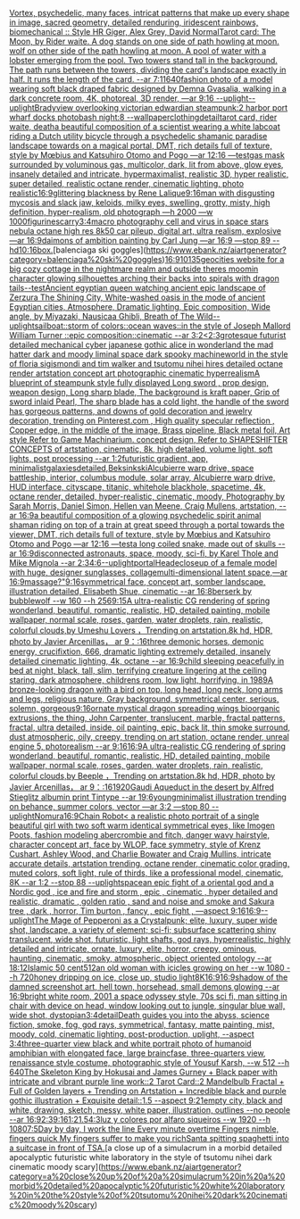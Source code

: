 [Vortex, psychedelic, many faces, intricat patterns that make up every shape in image, sacred geometry, detailed renduring, iridescent rainbows, biomechanical :: Style HR Giger, Alex Grey, David Normal](https://www.ebank.nz/aiartgenerator?category=Vortex%2C%20psychedelic%2C%20many%20faces%2C%20intricat%20patterns%20that%20make%20up%20every%20shape%20in%20image%2C%20sacred%20geometry%2C%20detailed%20renduring%2C%20iridescent%20rainbows%2C%20biomechanical%20%3A%3A%20Style%20HR%20Giger%2C%20Alex%20Grey%2C%20David%20Normal)[Tarot card: The Moon, by Rider waite. A dog stands on one side of path howling at moon. wolf on other side of the path howling at moon. A pool of water with a lobster emerging from the pool. Two towers stand tall in the background. The path runs between the towers, dividing the card's landscape exactly in half. It runs the length of the card. --ar 7:11](https://www.ebank.nz/aiartgenerator?category=Tarot%20card%3A%20The%20Moon%2C%20by%20Rider%20waite.%20A%20dog%20stands%20on%20one%20side%20of%20path%20howling%20at%20moon.%20wolf%20on%20other%20side%20of%20the%20path%20howling%20at%20moon.%20A%20pool%20of%20water%20with%20a%20lobster%20emerging%20from%20the%20pool.%20Two%20towers%20stand%20tall%20in%20the%20background.%20The%20path%20runs%20between%20the%20towers%2C%20dividing%20the%20card%27s%20landscape%20exactly%20in%20half.%20It%20runs%20the%20length%20of%20the%20card.%20--ar%207%3A11)[640](https://www.ebank.nz/aiartgenerator?category=640)[fashion photo of a model wearing soft black draped fabric designed by Demna Gvasalia, walking in a dark concrete room, 4K, photoreal, 3D render, —ar 9:16 --uplight](https://www.ebank.nz/aiartgenerator?category=fashion%20photo%20of%20a%20model%20wearing%20soft%20black%20draped%20fabric%20designed%20by%20Demna%20Gvasalia%2C%20walking%20in%20a%20dark%20concrete%20room%2C%204K%2C%20photoreal%2C%203D%20render%2C%20%E2%80%94ar%209%3A16%20--uplight)[--uplight](https://www.ebank.nz/aiartgenerator?category=--uplight)[Brady](https://www.ebank.nz/aiartgenerator?category=Brady)[view overlooking victorian edwardian steampunk:2 harbor port wharf docks photobash night:8 --wallpaper](https://www.ebank.nz/aiartgenerator?category=view%20overlooking%20victorian%20edwardian%20steampunk%3A2%20harbor%20port%20wharf%20docks%20photobash%20night%3A8%20--wallpaper)[clothing](https://www.ebank.nz/aiartgenerator?category=clothing)[detail](https://www.ebank.nz/aiartgenerator?category=detail)[tarot card, rider waite, death](https://www.ebank.nz/aiartgenerator?category=tarot%20card%2C%20rider%20waite%2C%20death)[a beautiful composition of a scientist wearing a white labcoat riding a Dutch utility bicycle through a psychedelic shamanic paradise landscape towards on a magical portal, DMT,  rich details full of texture, style by Mœbius and Katsuhiro Otomo and Pogo —ar 12:16 —test](https://www.ebank.nz/aiartgenerator?category=a%20beautiful%20composition%20of%20a%20scientist%20wearing%20a%20white%20labcoat%20riding%20a%20Dutch%20utility%20bicycle%20through%20a%20psychedelic%20shamanic%20paradise%20landscape%20towards%20on%20a%20magical%20portal%2C%20DMT%2C%20%20rich%20details%20full%20of%20texture%2C%20style%20by%20M%C5%93bius%20and%20Katsuhiro%20Otomo%20and%20Pogo%20%E2%80%94ar%2012%3A16%20%E2%80%94test)[gas mask surrounded by voluminous gas, multicolor, dark, lit from above, glow eyes, insanely detailed and intricate, hypermaximalist, realistic 3D, hyper realistic, super detailed, realistic octane render, cinematic lighting, photo realistic](https://www.ebank.nz/aiartgenerator?category=gas%20mask%20surrounded%20by%20voluminous%20gas%2C%20multicolor%2C%20dark%2C%20lit%20from%20above%2C%20glow%20eyes%2C%20insanely%20detailed%20and%20intricate%2C%20hypermaximalist%2C%20realistic%203D%2C%20hyper%20realistic%2C%20super%20detailed%2C%20realistic%20octane%20render%2C%20cinematic%20lighting%2C%20photo%20realistic)[16:9](https://www.ebank.nz/aiartgenerator?category=16%3A9)[glittering blackness by Rene Lalique](https://www.ebank.nz/aiartgenerator?category=glittering%20blackness%20by%20Rene%20Lalique)[9:16](https://www.ebank.nz/aiartgenerator?category=9%3A16)[man with disgusting mycosis and slack jaw, keloids, milky eyes, swelling, grotty, misty, high definition, hyper-realism, old photograph —h 2000 —w 1000](https://www.ebank.nz/aiartgenerator?category=man%20with%20disgusting%20mycosis%20and%20slack%20jaw%2C%20keloids%2C%20milky%20eyes%2C%20swelling%2C%20grotty%2C%20misty%2C%20high%20definition%2C%20hyper-realism%2C%20old%20photograph%20%E2%80%94h%202000%20%E2%80%94w%201000)[figurine](https://www.ebank.nz/aiartgenerator?category=figurine)[scarry](https://www.ebank.nz/aiartgenerator?category=scarry)[3:4](https://www.ebank.nz/aiartgenerator?category=3%3A4)[macro photography cell and virus in space stars nebula octane high res 8k](https://www.ebank.nz/aiartgenerator?category=macro%20photography%20cell%20and%20virus%20in%20space%20stars%20nebula%20octane%20high%20res%208k)[50 car pileup, digital art, ultra realism, explosive —ar 16:9](https://www.ebank.nz/aiartgenerator?category=50%20car%20pileup%2C%20digital%20art%2C%20ultra%20realism%2C%20explosive%20%E2%80%94ar%2016%3A9)[daimons of ambition painting by Carl Jung —ar 16:9 —stop 89 --hd](https://www.ebank.nz/aiartgenerator?category=daimons%20of%20ambition%20painting%20by%20Carl%20Jung%20%E2%80%94ar%2016%3A9%20%E2%80%94stop%2089%20--hd)[10:16](https://www.ebank.nz/aiartgenerator?category=10%3A16)[box.](https://www.ebank.nz/aiartgenerator?category=box.)[balenciaga ski goggles](https://www.ebank.nz/aiartgenerator?category=balenciaga%20ski%20goggles)[16:9](https://www.ebank.nz/aiartgenerator?category=16%3A9)[10135](https://www.ebank.nz/aiartgenerator?category=10135)[geocities website for a big cozy cottage in the nightmare realm and outside theres moomin character glowing silhouettes arching their backs into spirals with dragon tails](https://www.ebank.nz/aiartgenerator?category=geocities%20website%20for%20a%20big%20cozy%20cottage%20in%20the%20nightmare%20realm%20and%20outside%20theres%20moomin%20character%20glowing%20silhouettes%20arching%20their%20backs%20into%20spirals%20with%20dragon%20tails)[--test](https://www.ebank.nz/aiartgenerator?category=--test)[Ancient egyptian queen watching ancient epic landscape of Zerzura The Shining City, White-washed oasis in the mode of ancient Egyptian cities, Atmosphere, Dramatic lighting, Epic composition, Wide angle, by Miyazaki, Nausicaa Ghibli, Breath of The Wild](https://www.ebank.nz/aiartgenerator?category=Ancient%20egyptian%20queen%20watching%20ancient%20epic%20landscape%20of%20Zerzura%20The%20Shining%20City%2C%20White-washed%20oasis%20in%20the%20mode%20of%20ancient%20Egyptian%20cities%2C%20Atmosphere%2C%20Dramatic%20lighting%2C%20Epic%20composition%2C%20Wide%20angle%2C%20by%20Miyazaki%2C%20Nausicaa%20Ghibli%2C%20Breath%20of%20The%20Wild)[--uplight](https://www.ebank.nz/aiartgenerator?category=--uplight)[sailboat::storm of colors::ocean waves::in the style of Joseph Mallord William Turner ::epic composition::cinematic --ar 3:2](https://www.ebank.nz/aiartgenerator?category=sailboat%3A%3Astorm%20of%20colors%3A%3Aocean%20waves%3A%3Ain%20the%20style%20of%20Joseph%20Mallord%20William%20Turner%20%3A%3Aepic%20composition%3A%3Acinematic%20--ar%203%3A2)[<2:3](https://www.ebank.nz/aiartgenerator?category=%3C2%3A3)[grotesque futurist detailed mechanical cyber japanese gothic alice in wonderland the mad hatter dark and moody liminal space dark spooky machineworld in the style of floria sigismondi and tim walker and tsutomu nihei hires detailed octane render artstation concept art photographic cinematic hyperrealism](https://www.ebank.nz/aiartgenerator?category=grotesque%20futurist%20detailed%20mechanical%20cyber%20japanese%20gothic%20alice%20in%20wonderland%20the%20mad%20hatter%20dark%20and%20moody%20liminal%20space%20dark%20spooky%20machineworld%20in%20the%20style%20of%20floria%20sigismondi%20and%20tim%20walker%20and%20tsutomu%20nihei%20hires%20detailed%20octane%20render%20artstation%20concept%20art%20photographic%20cinematic%20hyperrealism)[A blueprint of steampunk style fully displayed Long sword , prop design, weapon design, Long sharp blade, The background is kraft paper,  Grip of sword inlaid Pearl, The sharp blade has a cold light, the handle of the sword has gorgeous patterns,  and downs of gold decoration and jewelry decoration,  trending on Pinterest.com  , High quality specular reflection ,  Copper  edge, in the middle of the image, Brass pipeline,  Black metal foil,  Art style Refer to Game Machinarium.  concept design, Refer to SHAPESHIFTER CONCEPTS  of artstation, cinematic,  8k, high detailed,  volume light,  soft lights,  post processing    --ar 1:2](https://www.ebank.nz/aiartgenerator?category=A%20blueprint%20of%20steampunk%20style%20fully%20displayed%20Long%20sword%20%2C%20prop%20design%2C%20weapon%20design%2C%20Long%20sharp%20blade%2C%20The%20background%20is%20kraft%20paper%2C%20%20Grip%20of%20sword%20inlaid%20Pearl%2C%20The%20sharp%20blade%20has%20a%20cold%20light%2C%20the%20handle%20of%20the%20sword%20has%20gorgeous%20patterns%2C%20%20and%20downs%20of%20gold%20decoration%20and%20jewelry%20decoration%2C%20%20trending%20on%20Pinterest.com%20%20%2C%20High%20quality%20specular%20reflection%20%2C%20%20Copper%20%20edge%2C%20in%20the%20middle%20of%20the%20image%2C%20Brass%20pipeline%2C%20%20Black%20metal%20foil%2C%20%20Art%20style%20Refer%20to%20Game%20Machinarium.%20%20concept%20design%2C%20Refer%20to%20SHAPESHIFTER%20CONCEPTS%20%20of%20artstation%2C%20cinematic%2C%20%208k%2C%20high%20detailed%2C%20%20volume%20light%2C%20%20soft%20lights%2C%20%20post%20processing%20%20%20%20--ar%201%3A2)[futuristic gradient, app, minimalist](https://www.ebank.nz/aiartgenerator?category=futuristic%20gradient%2C%20app%2C%20minimalist)[galaxies](https://www.ebank.nz/aiartgenerator?category=galaxies)[detailed,](https://www.ebank.nz/aiartgenerator?category=detailed%2C)[Beksinkski](https://www.ebank.nz/aiartgenerator?category=Beksinkski)[Alcubierre warp drive, space battleship, interior, columbus module, solar array, Alcubierre warp drive, HUD interface, cityscape, titanic, whitehole blackhole, spacetime, 4k, octane render, detailed, hyper-realistic, cinematic, moody, Photography by Sarah Morris, Daniel Simon, Hellen van Meene, Craig Mullens, artstation, --ar 16:9](https://www.ebank.nz/aiartgenerator?category=Alcubierre%20warp%20drive%2C%20space%20battleship%2C%20interior%2C%20columbus%20module%2C%20solar%20array%2C%20Alcubierre%20warp%20drive%2C%20HUD%20interface%2C%20cityscape%2C%20titanic%2C%20whitehole%20blackhole%2C%20spacetime%2C%204k%2C%20octane%20render%2C%20detailed%2C%20hyper-realistic%2C%20cinematic%2C%20moody%2C%20Photography%20by%20Sarah%20Morris%2C%20Daniel%20Simon%2C%20Hellen%20van%20Meene%2C%20Craig%20Mullens%2C%20artstation%2C%20--ar%2016%3A9)[a beautiful composition of a glowing psychedelic spirit animal shaman riding on top of a train at great speed through a portal towards the viewer, DMT,  rich details full of texture, style by Mœbius and Katsuhiro Otomo and Pogo —ar 12:16 —test](https://www.ebank.nz/aiartgenerator?category=a%20beautiful%20composition%20of%20a%20glowing%20psychedelic%20spirit%20animal%20shaman%20riding%20on%20top%20of%20a%20train%20at%20great%20speed%20through%20a%20portal%20towards%20the%20viewer%2C%20DMT%2C%20%20rich%20details%20full%20of%20texture%2C%20style%20by%20M%C5%93bius%20and%20Katsuhiro%20Otomo%20and%20Pogo%20%E2%80%94ar%2012%3A16%20%E2%80%94test)[a long coiled snake, made out of skulls --ar 16:9](https://www.ebank.nz/aiartgenerator?category=a%20long%20coiled%20snake%2C%20made%20out%20of%20skulls%20--ar%2016%3A9)[disconnected astronauts, space, moody, sci-fi, by Karel Thole and Mike Mignola --ar 2:3](https://www.ebank.nz/aiartgenerator?category=disconnected%20astronauts%2C%20space%2C%20moody%2C%20sci-fi%2C%20by%20Karel%20Thole%20and%20Mike%20Mignola%20--ar%202%3A3)[4:6](https://www.ebank.nz/aiartgenerator?category=4%3A6)[--uplight](https://www.ebank.nz/aiartgenerator?category=--uplight)[portal](https://www.ebank.nz/aiartgenerator?category=portal)[Heade](https://www.ebank.nz/aiartgenerator?category=Heade)[closeup of a female model with huge, designer sunglasses, collage](https://www.ebank.nz/aiartgenerator?category=closeup%20of%20a%20female%20model%20with%20huge%2C%20designer%20sunglasses%2C%20collage)[multi-dimensional latent space,—ar 16:9](https://www.ebank.nz/aiartgenerator?category=multi-dimensional%20latent%20space%2C%E2%80%94ar%2016%3A9)[massage?"](https://www.ebank.nz/aiartgenerator?category=massage%3F%22)[9:16](https://www.ebank.nz/aiartgenerator?category=9%3A16)[symmetrical face, concept art, somber landscape, illustration detailed, Elisabeth Shue, cinematic --ar 16:8](https://www.ebank.nz/aiartgenerator?category=symmetrical%20face%2C%20concept%20art%2C%20somber%20landscape%2C%20illustration%20detailed%2C%20Elisabeth%20Shue%2C%20cinematic%20--ar%2016%3A8)[berserk by bubblewolf --w 160 --h 256](https://www.ebank.nz/aiartgenerator?category=berserk%20by%20bubblewolf%20--w%20160%20--h%20256)[9:15](https://www.ebank.nz/aiartgenerator?category=9%3A15)[A ultra-realistic CG rendering of spring wonderland, beautiful, romantic, realistic, HD, detailed painting, mobile wallpaper, normal scale, roses, garden, water droplets, rain, realistic, colorful clouds,by Umeshu Lovers ，Trending on artstation.8k hd, HDR, photo by Javier Arcenillas， ar 9：:16](https://www.ebank.nz/aiartgenerator?category=A%20ultra-realistic%20CG%20rendering%20of%20spring%20wonderland%2C%20beautiful%2C%20romantic%2C%20realistic%2C%20HD%2C%20detailed%20painting%2C%20mobile%20wallpaper%2C%20normal%20scale%2C%20roses%2C%20garden%2C%20water%20droplets%2C%20rain%2C%20realistic%2C%20colorful%20clouds%2Cby%20Umeshu%20Lovers%20%EF%BC%8CTrending%20on%20artstation.8k%20hd%2C%20HDR%2C%20photo%20by%20Javier%20Arcenillas%EF%BC%8C%20ar%209%EF%BC%9A%3A16)[three demonic horses, demonic energy, crucifixtion, 666, dramatic lighting extremely detailed, insanely detailed cinematic lighting, 4k, octane --ar 16:9](https://www.ebank.nz/aiartgenerator?category=three%20demonic%20horses%2C%20demonic%20energy%2C%20crucifixtion%2C%20666%2C%20dramatic%20lighting%20extremely%20detailed%2C%20insanely%20detailed%20cinematic%20lighting%2C%204k%2C%20octane%20--ar%2016%3A9)[child sleeping peacefully in bed at night, black, tall, slim, terrifying creature lingering at the ceiling staring, dark atmosphere, childrens room, low light, horrifying, in 1989](https://www.ebank.nz/aiartgenerator?category=child%20sleeping%20peacefully%20in%20bed%20at%20night%2C%20black%2C%20tall%2C%20slim%2C%20terrifying%20creature%20lingering%20at%20the%20ceiling%20staring%2C%20dark%20atmosphere%2C%20childrens%20room%2C%20low%20light%2C%20horrifying%2C%20in%201989)[A bronze-looking dragon with a bird on top, long head, long neck, long arms and legs, religious nature, Gray background, symmetrical center, serious, solemn, gorgeous](https://www.ebank.nz/aiartgenerator?category=A%20bronze-looking%20dragon%20with%20a%20bird%20on%20top%2C%20long%20head%2C%20long%20neck%2C%20long%20arms%20and%20legs%2C%20religious%20nature%2C%20Gray%20background%2C%20symmetrical%20center%2C%20serious%2C%20solemn%2C%20gorgeous)[9:16](https://www.ebank.nz/aiartgenerator?category=9%3A16)[ornate mystical dragon spreading wings bioorganic extrusions, the thing, John Carpenter, translucent, marble, fractal patterns, fractal, ultra detailed, inside, oil painting, epic, back lit, thin smoke surround, dust atmospheric, oily, creepy, trending on art station, octane render, unreal engine 5, photorealism --ar 9:16](https://www.ebank.nz/aiartgenerator?category=ornate%20mystical%20dragon%20spreading%20wings%20bioorganic%20extrusions%2C%20the%20thing%2C%20John%20Carpenter%2C%20translucent%2C%20marble%2C%20fractal%20patterns%2C%20fractal%2C%20ultra%20detailed%2C%20inside%2C%20oil%20painting%2C%20epic%2C%20back%20lit%2C%20thin%20smoke%20surround%2C%20dust%20atmospheric%2C%20oily%2C%20creepy%2C%20trending%20on%20art%20station%2C%20octane%20render%2C%20unreal%20engine%205%2C%20photorealism%20--ar%209%3A16)[16:9](https://www.ebank.nz/aiartgenerator?category=16%3A9)[A ultra-realistic CG rendering of spring wonderland, beautiful, romantic, realistic, HD, detailed painting, mobile wallpaper, normal scale, roses, garden, water droplets, rain, realistic, colorful clouds,by Beeple ，Trending on artstation.8k hd, HDR, photo by Javier Arcenillas， ar 9：:16](https://www.ebank.nz/aiartgenerator?category=A%20ultra-realistic%20CG%20rendering%20of%20spring%20wonderland%2C%20beautiful%2C%20romantic%2C%20realistic%2C%20HD%2C%20detailed%20painting%2C%20mobile%20wallpaper%2C%20normal%20scale%2C%20roses%2C%20garden%2C%20water%20droplets%2C%20rain%2C%20realistic%2C%20colorful%20clouds%2Cby%20Beeple%20%EF%BC%8CTrending%20on%20artstation.8k%20hd%2C%20HDR%2C%20photo%20by%20Javier%20Arcenillas%EF%BC%8C%20ar%209%EF%BC%9A%3A16)[1920](https://www.ebank.nz/aiartgenerator?category=1920)[Gaudi Aqueduct  in the desert by Alfred Stieglitz albumin print Tintype --ar 19:6](https://www.ebank.nz/aiartgenerator?category=Gaudi%20Aqueduct%20%20in%20the%20desert%20by%20Alfred%20Stieglitz%20albumin%20print%20Tintype%20--ar%2019%3A6)[young](https://www.ebank.nz/aiartgenerator?category=young)[minimalist illustration trending on behance, summer colors, vector   —ar 3:2 —stop 80 --uplight](https://www.ebank.nz/aiartgenerator?category=minimalist%20illustration%20trending%20on%20behance%2C%20summer%20colors%2C%20vector%20%20%20%E2%80%94ar%203%3A2%20%E2%80%94stop%2080%20--uplight)[Nomura](https://www.ebank.nz/aiartgenerator?category=Nomura)[16:9](https://www.ebank.nz/aiartgenerator?category=16%3A9)[Chain Robot](https://www.ebank.nz/aiartgenerator?category=Chain%20Robot)[< a realistic photo portrait of a single beautiful girl with two soft warm identical symmetrical eyes, like Imogen Poots, fashion modeling abercrombie and fitch, danger wavy hairstyle, character concept art, face by WLOP, face symmetry, style of Krenz Cushart, Ashley Wood, and Charlie Bowater and Craig Mullins, intricate accurate details, artstation trending, octane render, cinematic color grading, muted colors, soft light, rule of thirds, like a professional model, cinematic, 8K --ar 1:2 --stop 88 --uplight](https://www.ebank.nz/aiartgenerator?category=%3C%20a%20realistic%20photo%20portrait%20of%20a%20single%20beautiful%20girl%20with%20two%20soft%20warm%20identical%20symmetrical%20eyes%2C%20like%20Imogen%20Poots%2C%20fashion%20modeling%20abercrombie%20and%20fitch%2C%20danger%20wavy%20hairstyle%2C%20character%20concept%20art%2C%20face%20by%20WLOP%2C%20face%20symmetry%2C%20style%20of%20Krenz%20Cushart%2C%20Ashley%20Wood%2C%20and%20Charlie%20Bowater%20and%20Craig%20Mullins%2C%20intricate%20accurate%20details%2C%20artstation%20trending%2C%20octane%20render%2C%20cinematic%20color%20grading%2C%20muted%20colors%2C%20soft%20light%2C%20rule%20of%20thirds%2C%20like%20a%20professional%20model%2C%20cinematic%2C%208K%20--ar%201%3A2%20--stop%2088%20--uplight)[space](https://www.ebank.nz/aiartgenerator?category=space)[an epic fight of a oriental god and a Nordic god , ice and fire and storm , epic , cinematic , hyper detailed and realistic, dramatic , golden ratio , sand and noise and smoke and Sakura tree , dark , horror, Tim burton , fancy , epic fight , —aspect 9:16](https://www.ebank.nz/aiartgenerator?category=an%20epic%20fight%20of%20a%20oriental%20god%20and%20a%20Nordic%20god%20%2C%20ice%20and%20fire%20and%20storm%20%2C%20epic%20%2C%20cinematic%20%2C%20hyper%20detailed%20and%20realistic%2C%20dramatic%20%2C%20golden%20ratio%20%2C%20sand%20and%20noise%20and%20smoke%20and%20Sakura%20tree%20%2C%20dark%20%2C%20horror%2C%20Tim%20burton%20%2C%20fancy%20%2C%20epic%20fight%20%2C%20%E2%80%94aspect%209%3A16)[16:9](https://www.ebank.nz/aiartgenerator?category=16%3A9)[--uplight](https://www.ebank.nz/aiartgenerator?category=--uplight)[The Mage of Pepperoni as a Crystalpunk;  elite, luxury, super wide shot, landscape, a variety of element;  sci-fi; subsurface scattering shiny translucent, wide shot, futuristic, light shafts, god rays, hyperrealistic, highly detailed and intricate, ornate, luxury, elite, horror, creepy, ominous, haunting, cinematic, smoky, atmospheric, object oriented ontology --ar 18:12](https://www.ebank.nz/aiartgenerator?category=The%20Mage%20of%20Pepperoni%20as%20a%20Crystalpunk%3B%20%20elite%2C%20luxury%2C%20super%20wide%20shot%2C%20landscape%2C%20a%20variety%20of%20element%3B%20%20sci-fi%3B%20subsurface%20scattering%20shiny%20translucent%2C%20wide%20shot%2C%20futuristic%2C%20light%20shafts%2C%20god%20rays%2C%20hyperrealistic%2C%20highly%20detailed%20and%20intricate%2C%20ornate%2C%20luxury%2C%20elite%2C%20horror%2C%20creepy%2C%20ominous%2C%20haunting%2C%20cinematic%2C%20smoky%2C%20atmospheric%2C%20object%20oriented%20ontology%20--ar%2018%3A12)[Islamic 50 cent](https://www.ebank.nz/aiartgenerator?category=Islamic%2050%20cent)[512](https://www.ebank.nz/aiartgenerator?category=512)[an old woman with icicles growing on her --w 1080 --h 720](https://www.ebank.nz/aiartgenerator?category=an%20old%20woman%20with%20icicles%20growing%20on%20her%20--w%201080%20--h%20720)[honey dripping on ice, close up, studio light](https://www.ebank.nz/aiartgenerator?category=honey%20dripping%20on%20ice%2C%20close%20up%2C%20studio%20light)[8K](https://www.ebank.nz/aiartgenerator?category=8K)[16:9](https://www.ebank.nz/aiartgenerator?category=16%3A9)[16:9](https://www.ebank.nz/aiartgenerator?category=16%3A9)[shadow of the damned screenshot art, hell town, horsehead, small demons glowing --ar 16:9](https://www.ebank.nz/aiartgenerator?category=shadow%20of%20the%20damned%20screenshot%20art%2C%20hell%20town%2C%20horsehead%2C%20small%20demons%20glowing%20--ar%2016%3A9)[bright white room, 2001 a space odyssey style, 70s sci fi, man sitting in chair with device on head, window looking out to jungle, singular blue wall, wide shot, dystopian](https://www.ebank.nz/aiartgenerator?category=bright%20white%20room%2C%202001%20a%20space%20odyssey%20style%2C%2070s%20sci%20fi%2C%20man%20sitting%20in%20chair%20with%20device%20on%20head%2C%20window%20looking%20out%20to%20jungle%2C%20singular%20blue%20wall%2C%20wide%20shot%2C%20dystopian)[3:4](https://www.ebank.nz/aiartgenerator?category=3%3A4)[detail](https://www.ebank.nz/aiartgenerator?category=detail)[Death guides you into the abyss, science fiction, smoke, fog, god rays, symmetrical, fantasy, matte painting, mist, moody, cold, cinematic lighting, post-production, uplight,  --aspect 3:4](https://www.ebank.nz/aiartgenerator?category=Death%20guides%20you%20into%20the%20abyss%2C%20science%20fiction%2C%20smoke%2C%20fog%2C%20god%20rays%2C%20symmetrical%2C%20fantasy%2C%20matte%20painting%2C%20mist%2C%20moody%2C%20cold%2C%20cinematic%20lighting%2C%20post-production%2C%20uplight%2C%20%20--aspect%203%3A4)[three-quarter view black and white portrait photo of humanoid amphibian with elongated face, large braincfase, three-quarters view, renaissance style costume, photographic style of Yousuf Karsh, --w 512 --h 640](https://www.ebank.nz/aiartgenerator?category=three-quarter%20view%20black%20and%20white%20portrait%20photo%20of%20humanoid%20amphibian%20with%20elongated%20face%2C%20large%20braincfase%2C%20three-quarters%20view%2C%20renaissance%20style%20costume%2C%20photographic%20style%20of%20Yousuf%20Karsh%2C%20--w%20512%20--h%20640)[The Skeleton King by Hokusai and James Gurney + Black paper with intricate and vibrant purple line work::2 Tarot Card::2 Mandelbulb Fractal + Full of Golden layers + Trending on Artstation + Incredible black and purple gothic illustration + Exquisite detail::1.5 --aspect 9:21](https://www.ebank.nz/aiartgenerator?category=The%20Skeleton%20King%20by%20Hokusai%20and%20James%20Gurney%20%2B%20Black%20paper%20with%20intricate%20and%20vibrant%20purple%20line%20work%3A%3A2%20Tarot%20Card%3A%3A2%20Mandelbulb%20Fractal%20%2B%20Full%20of%20Golden%20layers%20%2B%20Trending%20on%20Artstation%20%2B%20Incredible%20black%20and%20purple%20gothic%20illustration%20%2B%20Exquisite%20detail%3A%3A1.5%20--aspect%209%3A21)[empty city, black and white, drawing, sketch, messy, white paper, illustration, outlines --no people --ar 16:9](https://www.ebank.nz/aiartgenerator?category=empty%20city%2C%20black%20and%20white%2C%20drawing%2C%20sketch%2C%20messy%2C%20white%20paper%2C%20illustration%2C%20outlines%20--no%20people%20--ar%2016%3A9)[2:3](https://www.ebank.nz/aiartgenerator?category=2%3A3)[9:16](https://www.ebank.nz/aiartgenerator?category=9%3A16)[1:2](https://www.ebank.nz/aiartgenerator?category=1%3A2)[1.5](https://www.ebank.nz/aiartgenerator?category=1.5)[4:3](https://www.ebank.nz/aiartgenerator?category=4%3A3)[luz y colores por alfaro siqueiros --w 1920 --h 1080](https://www.ebank.nz/aiartgenerator?category=luz%20y%20colores%20por%20alfaro%20siqueiros%20--w%201920%20--h%201080)[7:5](https://www.ebank.nz/aiartgenerator?category=7%3A5)[Day by day, I work the line Every minute overtime Fingers nimble, fingers quick My fingers suffer to make you rich](https://www.ebank.nz/aiartgenerator?category=Day%20by%20day%2C%20I%20work%20the%20line%20Every%20minute%20overtime%20Fingers%20nimble%2C%20fingers%20quick%20My%20fingers%20suffer%20to%20make%20you%20rich)[Santa spitting spaghetti into a suitcase in front of TSA.](https://www.ebank.nz/aiartgenerator?category=Santa%20spitting%20spaghetti%20into%20a%20suitcase%20in%20front%20of%20TSA.)[a close up of a simulacrum in a morbid detailed apocalyptic futuristic white laboratory in the style of tsutomu nihei dark cinematic moody scary](https://www.ebank.nz/aiartgenerator?category=a%20close%20up%20of%20a%20simulacrum%20in%20a%20morbid%20detailed%20apocalyptic%20futuristic%20white%20laboratory%20in%20the%20style%20of%20tsutomu%20nihei%20dark%20cinematic%20moody%20scary)
